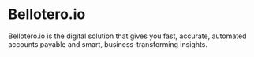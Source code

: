 # Bellotero.io
Bellotero.io is the digital solution that  gives you fast, accurate, automated accounts  payable and smart,  business-transforming insights.
